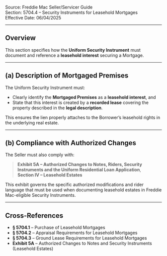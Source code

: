 Source: Freddie Mac Seller/Servicer Guide  
Section: 5704.4 – Security Instruments for Leasehold Mortgages  
Effective Date: 06/04/2025  

---

## Overview
This section specifies how the **Uniform Security Instrument** must document and reference a **leasehold interest** securing a Mortgage.

---

## (a) Description of Mortgaged Premises
The Uniform Security Instrument must:

- Clearly identify the **Mortgaged Premises** as a **leasehold interest**, and  
- State that this interest is created by a **recorded lease** covering the property described in the **legal description**.

This ensures the lien properly attaches to the Borrower’s leasehold rights in the underlying real estate.

---

## (b) Compliance with Authorized Changes
The Seller must also comply with:

> **Exhibit 5A – Authorized Changes to Notes, Riders, Security Instruments and the Uniform Residential Loan Application**,  
> **Section IV – Leasehold Estates**

This exhibit governs the specific authorized modifications and rider language that must be used when documenting leasehold estates in Freddie Mac-eligible Security Instruments.

---

## Cross-References
- **§ 5704.1** – Purchase of Leasehold Mortgages  
- **§ 5704.2** – Appraisal Requirements for Leasehold Mortgages  
- **§ 5704.3** – Ground Lease Requirements for Leasehold Mortgages  
- **Exhibit 5A** – Authorized Changes to Notes and Security Instruments (Leasehold Estates)  
